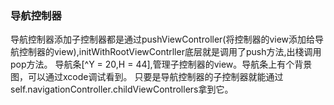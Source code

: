 ### 导航控制器
导航控制器添加子控制器都是通过pushViewController(将控制器的view添加给导航控制器的view),initWithRootViewContrller底层就是调用了push方法,出棧调用pop方法。
导航条[^Y = 20,H = 44],管理子控制器的view。导航条上有个背景图，可以通过xcode调试看到。
只要是导航控制器的子控制器就能通过self.navigationController.childViewControllers拿到它。


